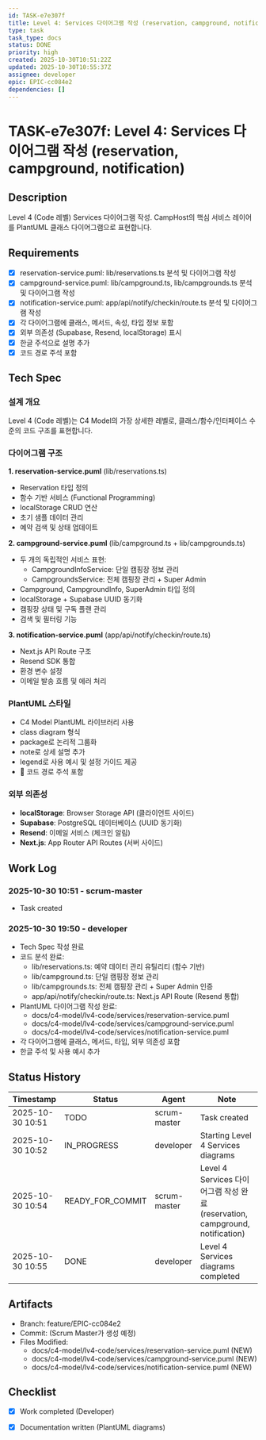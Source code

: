 ```yaml
---
id: TASK-e7e307f
title: Level 4: Services 다이어그램 작성 (reservation, campground, notification)
type: task
task_type: docs
status: DONE
priority: high
created: 2025-10-30T10:51:22Z
updated: 2025-10-30T10:55:37Z
assignee: developer
epic: EPIC-cc084e2
dependencies: []
---
```


# TASK-e7e307f: Level 4: Services 다이어그램 작성 (reservation, campground, notification)

## Description

Level 4 (Code 레벨) Services 다이어그램 작성. CampHost의 핵심 서비스 레이어를 PlantUML 클래스 다이어그램으로 표현합니다.

## Requirements

- [x] reservation-service.puml: lib/reservations.ts 분석 및 다이어그램 작성
- [x] campground-service.puml: lib/campground.ts, lib/campgrounds.ts 분석 및 다이어그램 작성
- [x] notification-service.puml: app/api/notify/checkin/route.ts 분석 및 다이어그램 작성
- [x] 각 다이어그램에 클래스, 메서드, 속성, 타입 정보 포함
- [x] 외부 의존성 (Supabase, Resend, localStorage) 표시
- [x] 한글 주석으로 설명 추가
- [x] 코드 경로 주석 포함

## Tech Spec

### 설계 개요

Level 4 (Code 레벨)는 C4 Model의 가장 상세한 레벨로, 클래스/함수/인터페이스 수준의 코드 구조를 표현합니다.

### 다이어그램 구조

**1. reservation-service.puml** (lib/reservations.ts)
- Reservation 타입 정의
- 함수 기반 서비스 (Functional Programming)
- localStorage CRUD 연산
- 초기 샘플 데이터 관리
- 예약 검색 및 상태 업데이트

**2. campground-service.puml** (lib/campground.ts + lib/campgrounds.ts)
- 두 개의 독립적인 서비스 표현:
  - CampgroundInfoService: 단일 캠핑장 정보 관리
  - CampgroundsService: 전체 캠핑장 관리 + Super Admin
- Campground, CampgroundInfo, SuperAdmin 타입 정의
- localStorage + Supabase UUID 동기화
- 캠핑장 상태 및 구독 플랜 관리
- 검색 및 필터링 기능

**3. notification-service.puml** (app/api/notify/checkin/route.ts)
- Next.js API Route 구조
- Resend SDK 통합
- 환경 변수 설정
- 이메일 발송 흐름 및 에러 처리

### PlantUML 스타일

- C4 Model PlantUML 라이브러리 사용
- class diagram 형식
- package로 논리적 그룹화
- note로 상세 설명 추가
- legend로 사용 예시 및 설정 가이드 제공
- 🔗 코드 경로 주석 포함

### 외부 의존성

- **localStorage**: Browser Storage API (클라이언트 사이드)
- **Supabase**: PostgreSQL 데이터베이스 (UUID 동기화)
- **Resend**: 이메일 서비스 (체크인 알림)
- **Next.js**: App Router API Routes (서버 사이드)

## Work Log

### 2025-10-30 10:51 - scrum-master
- Task created

### 2025-10-30 19:50 - developer
- Tech Spec 작성 완료
- 코드 분석 완료:
  - lib/reservations.ts: 예약 데이터 관리 유틸리티 (함수 기반)
  - lib/campground.ts: 단일 캠핑장 정보 관리
  - lib/campgrounds.ts: 전체 캠핑장 관리 + Super Admin 인증
  - app/api/notify/checkin/route.ts: Next.js API Route (Resend 통합)
- PlantUML 다이어그램 작성 완료:
  - docs/c4-model/lv4-code/services/reservation-service.puml
  - docs/c4-model/lv4-code/services/campground-service.puml
  - docs/c4-model/lv4-code/services/notification-service.puml
- 각 다이어그램에 클래스, 메서드, 타입, 외부 의존성 포함
- 한글 주석 및 사용 예시 추가

## Status History

| Timestamp | Status | Agent | Note |
|-----------|--------|-------|------|
| 2025-10-30 10:51 | TODO | scrum-master | Task created |
| 2025-10-30 10:52 | IN_PROGRESS | developer | Starting Level 4 Services diagrams |
| 2025-10-30 10:54 | READY_FOR_COMMIT | scrum-master | Level 4 Services 다이어그램 작성 완료 (reservation, campground, notification) |
| 2025-10-30 10:55 | DONE | developer | Level 4 Services diagrams completed |

## Artifacts

- Branch: feature/EPIC-cc084e2
- Commit: (Scrum Master가 생성 예정)
- Files Modified:
  - docs/c4-model/lv4-code/services/reservation-service.puml (NEW)
  - docs/c4-model/lv4-code/services/campground-service.puml (NEW)
  - docs/c4-model/lv4-code/services/notification-service.puml (NEW)

## Checklist

- [x] Work completed (Developer)
- [x] Documentation written (PlantUML diagrams)

